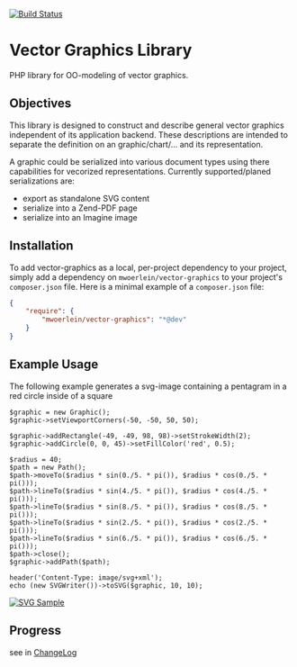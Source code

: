 [![Build Status](https://travis-ci.org/mwoerlein/vector-graphics.svg?branch=develop)](https://travis-ci.org/mwoerlein/vector-graphics)

# Vector Graphics Library
PHP library for OO-modeling of vector graphics.

## Objectives
This library is designed to construct and describe general vector graphics independent of its application backend.
These descriptions are intended to separate the definition on an graphic/chart/... and its representation.

A graphic could be serialized into various document types using there capabilities for vecorized representations.
Currently supported/planed serializations are:

- export as standalone SVG content
- serialize into a Zend-PDF page
- serialize into an Imagine image

## Installation

To add vector-graphics as a local, per-project dependency to your project, simply add a dependency on `mwoerlein/vector-graphics` to your project's `composer.json` file. Here is a minimal example of a `composer.json` file:

```JSON
{
    "require": {
        "mwoerlein/vector-graphics": "*@dev"
    }
}
```

## Example Usage
The following example generates a svg-image containing a pentagram in a red circle inside of a square
 
    $graphic = new Graphic();
    $graphic->setViewportCorners(-50, -50, 50, 50);
    
    $graphic->addRectangle(-49, -49, 98, 98)->setStrokeWidth(2);
    $graphic->addCircle(0, 0, 45)->setFillColor('red', 0.5);
    
    $radius = 40;
    $path = new Path();
    $path->moveTo($radius * sin(0./5. * pi()), $radius * cos(0./5. * pi()));
    $path->lineTo($radius * sin(4./5. * pi()), $radius * cos(4./5. * pi()));
    $path->lineTo($radius * sin(8./5. * pi()), $radius * cos(8./5. * pi()));
    $path->lineTo($radius * sin(2./5. * pi()), $radius * cos(2./5. * pi()));
    $path->lineTo($radius * sin(6./5. * pi()), $radius * cos(6./5. * pi()));
    $path->close();
    $graphic->addPath($path);
    
    header('Content-Type: image/svg+xml');
    echo (new SVGWriter())->toSVG($graphic, 10, 10);

[![SVG Sample](https://raw.githubusercontent.com/mwoerlein/vector-graphics/develop/docs/pentagram.png)](https://github.com/mwoerlein/vector-graphics/blob/develop/docs/pentagram.svg)

## Progress

see in [ChangeLog](https://raw.githubusercontent.com/mwoerlein/vector-graphics/develop/CHANGELOG.md)
